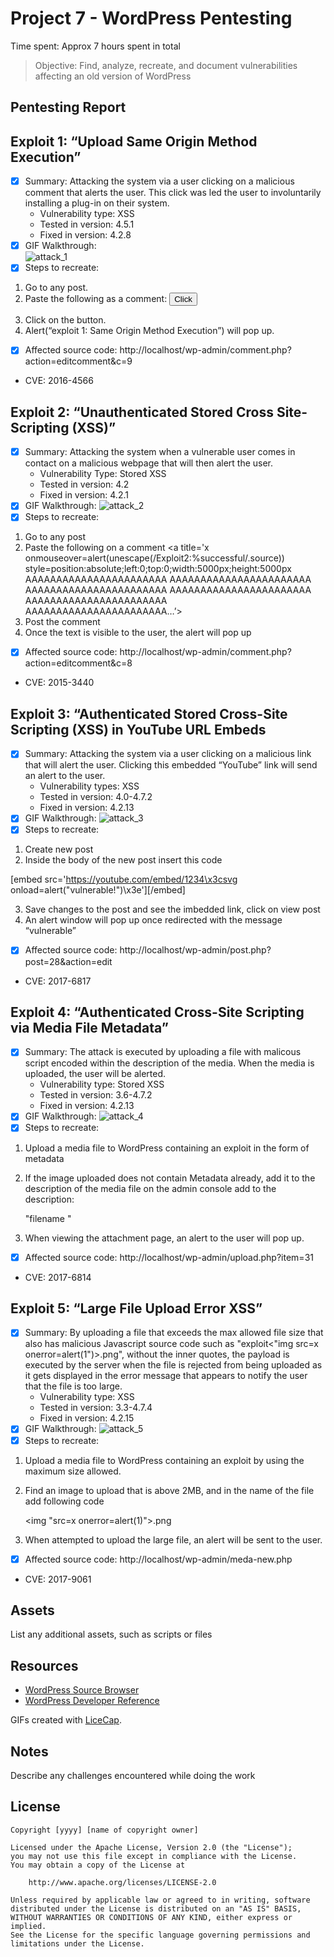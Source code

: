 # Project 7 - WordPress Pentesting

Time spent: Approx 7 hours spent in total

> Objective: Find, analyze, recreate, and document vulnerabilities affecting an old version of WordPress

## Pentesting Report



## **Exploit 1: “Upload Same Origin Method Execution”**
-	[x] Summary: Attacking the system via a user clicking on a malicious comment that alerts the user. This click was led the user to involuntarily installing a plug-in on their system.
    -	Vulnerability type: XSS
    -	Tested in version: 4.5.1
    -	Fixed in version: 4.2.8
- [x] GIF Walkthrough:	
     <img src="https://github.com/eddenk/Codepathweek7/blob/master/attack_1.gif" alt="attack_1" title="attack_1" />
- [x] Steps to recreate: 
1.	Go to any post.
2.	Paste the following as a comment:
<button onclick="fire()">Click</button>
<script>
function fire() {
open('javascript:alert("exploit 1: Same Origin Method Execution")');
}
</script>
3.	Click on the button.
4.	Alert(“exploit 1: Same Origin Method Execution”) will pop up.
-	[x] Affected source code:
      	http://localhost/wp-admin/comment.php?action=editcomment&c=9
-	CVE:   2016-4566



## **Exploit 2: “Unauthenticated Stored Cross Site-Scripting (XSS)”**
-	[x] Summary: Attacking the system when a vulnerable user comes in contact on a malicious webpage that will then alert the user. 
    -	Vulnerability Type: Stored XSS
    -	Tested in version: 4.2
    -	Fixed in version: 4.2.1
-	[x] GIF Walkthrough:
    <img src="https://github.com/eddenk/Codepathweek7/blob/master/attack_2.gif" alt="attack_2" title="attack_2" />
-	[x] Steps to recreate: 
1.	Go to any post
2.	Paste the following on a comment
<a title='x onmouseover=alert(unescape(/Exploit2:%successful/.source)) style=position:absolute;left:0;top:0;width:5000px;height:5000px
AAAAAAAAAAAAAAAAAAAAAAA
AAAAAAAAAAAAAAAAAAAAAAA
AAAAAAAAAAAAAAAAAAAAAAA
AAAAAAAAAAAAAAAAAAAAAAA
AAAAAAAAAAAAAAAAAAAAAAA
AAAAAAAAAAAAAAAAAAAAAAA…’></a>
3.	Post the comment 
4.	Once the text is visible to the user, the alert will pop up
-	[x] Affected source code:
    http://localhost/wp-admin/comment.php?action=editcomment&c=8 
-	CVE:   2015-3440




## **Exploit 3: “Authenticated Stored Cross-Site Scripting (XSS) in YouTube URL Embeds**
-	[x] Summary: Attacking the system via a user clicking on a malicious link that will alert the user. Clicking this embedded “YouTube” link will send an alert to the user. 
    -	Vulnerability types: XSS
    -	Tested in version: 4.0-4.7.2
    -	Fixed in version: 4.2.13
-	[x] GIF Walkthrough:
    <img src="https://github.com/eddenk/Codepathweek7/blob/master/attack_3.gif" alt="attack_3" title="attack_3" />
-	[x] Steps to recreate: 
1.	Create new post 
2.	Inside the body of the new post insert this code

[embed src='https://youtube.com/embed/1234\x3csvg onload=alert("vulnerable!")\x3e'][/embed]

3.	Save changes to the post and see the imbedded link, click on view post 
4.	An alert window will pop up once redirected with the message “vulnerable”

-	[x] Affected source code:
     http://localhost/wp-admin/post.php?post=28&action=edit 
-	CVE:   2017-6817




## **Exploit 4: “Authenticated Cross-Site Scripting via Media File Metadata”**
-	[x] Summary: The attack is executed  by uploading a file with malicous script encoded within the description of the media. When the media is uploaded, the user will be alerted. 
    -	Vulnerability type: Stored XSS
    -	Tested in version: 3.6-4.7.2
    -	Fixed in version: 4.2.13
-	[x] GIF Walkthrough:
    <img src="https://github.com/eddenk/Codepathweek7/blob/master/attack_4.gif" alt="attack_4" title="attack_4" />
-	[x] Steps to recreate: 
1.	Upload a media file to WordPress containing an exploit in the form of metadata 
2.	If the image uploaded does not contain Metadata already, add it to the description of the media file on the admin console add to the description:

      "filename <script>alert("Exploit 4 Successful");</script>"

3.	 When viewing the attachment page, an alert to the user will pop up.
-	[x] Affected source code:
      	http://localhost/wp-admin/upload.php?item=31 
-	CVE:   2017-6814




## **Exploit 5: “Large File Upload Error XSS”**
-	[x] Summary: By uploading a file that exceeds the max allowed file size that also has malicious Javascript source code such as "exploit<"img src=x onerror=alert(1")>.png", without the inner quotes, the payload is executed by the server when the file is rejected from being uploaded as it gets displayed in the error message that appears to notify the user that the file is too large.
    -	Vulnerability type: XSS
    -	Tested in version: 3.3-4.7.4
    -	Fixed in version: 4.2.15
-	[x] GIF Walkthrough:
    <img src="https://github.com/eddenk/Codepathweek7/blob/master/attack_5.gif" alt="attack_5" title="attack_5" />
-	[x] Steps to recreate: 
1.	Upload a media file to WordPress containing an exploit by using the maximum size allowed. 
2.	Find an image to upload that is above 2MB, and in the name of the file add following code

      <img "src=x onerror=alert(1)">.png

3.	 When attempted to upload the large file, an alert will be sent to the user.
-	[x] Affected source code:
      	http://localhost/wp-admin/meda-new.php
-	CVE:   2017-9061


## Assets

List any additional assets, such as scripts or files

## Resources

- [WordPress Source Browser](https://core.trac.wordpress.org/browser/)
- [WordPress Developer Reference](https://developer.wordpress.org/reference/)

GIFs created with [LiceCap](http://www.cockos.com/licecap/).

## Notes

Describe any challenges encountered while doing the work

## License

    Copyright [yyyy] [name of copyright owner]

    Licensed under the Apache License, Version 2.0 (the "License");
    you may not use this file except in compliance with the License.
    You may obtain a copy of the License at

        http://www.apache.org/licenses/LICENSE-2.0

    Unless required by applicable law or agreed to in writing, software
    distributed under the License is distributed on an "AS IS" BASIS,
    WITHOUT WARRANTIES OR CONDITIONS OF ANY KIND, either express or implied.
    See the License for the specific language governing permissions and
    limitations under the License.
